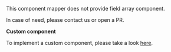 This component mapper does not provide field array component.

In case of need, please contact us or open a PR.

**Custom component**

To implement a custom component, please take a look [here](/components/field-array).
